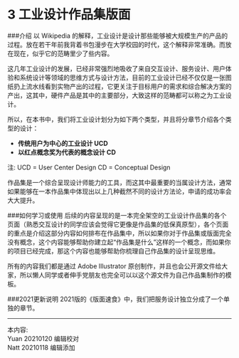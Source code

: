 # 3 工业设计作品集版面

###介绍
以 Wikipedia 的解释，工业设计是设计那些能够被大规模生产的产品的过程。放在若干年前我背着书包漫步在大学校园的时代，这个解释非常准确。而放在现在，似乎它的范畴里少了些内容。

这几年工业设计的发展，已经非常强烈地吸收了来自交互设计、服务设计、用户体验和系统设计等领域的思维方式与设计方法，目前的工业设计已经不仅仅是一张图纸扔上流水线看到实物产出的过程，它更关注于目标用户的需求和综合解决方案的产出，这其中，硬件产品是其中的主要部分，大致这样的范畴都可以称之为工业设计。

所以，在本书中，我们将工业设计划分为如下两个类型，并且将分章节介绍各个类型的设计：

* **传统用户为中心的工业设计 UCD**
* **以红点概念奖为代表的概念设计 CD**

注:
UCD = User Center Design
CD = Conceptual Design

作品集是一个综合呈现设计师能力的工具，而这其中最重要的当属设计方法，通常如果能够在一本作品集中体现出以上几种截然不同的设计方法论，申请的成功率会大大提升。

###如何学习或使用
后续的内容呈现的是一本完全架空的工业设计作品集的各个页面（熟悉交互设计的同学应该会觉得它更像是作品集的低保真原型），各个页面的重点是介绍这部分内容如何排布在作品集中，所以如果你对于作品集或版面完全没有概念，这个内容能够帮助你建立起“作品集是什么”这样的一个概念，而如果你的项目已经完成，那这个内容也能够帮助你梳理自己作品集的设计呈现思维。

所有的内容我们都是通过 Adobe Illustrator 原创制作，并且也会公开源文件给大家，所以懒人同学或者伸手党朋友也完全可以以这个源文件为自己作品集制作的模板。


###2021更新说明
2021版的《版面速食》中，我们把服务设计独立分成了一个单独的章节。


---
本内容:    
Yuan 20210120 编辑校对  
Natt 20210118 编辑添加
